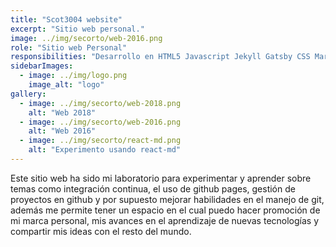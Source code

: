 ```yaml
---
title: "Scot3004 website"
excerpt: "Sitio web personal."
image: ../img/secorto/web-2016.png
role: "Sitio web Personal"
responsibilities: "Desarrollo en HTML5 Javascript Jekyll Gatsby CSS Markdown"
sidebarImages:
  - image: ../img/logo.png
    image_alt: "logo"
gallery:
  - image: ../img/secorto/web-2018.png
    alt: "Web 2018"
  - image: ../img/secorto/web-2016.png
    alt: "Web 2016"
  - image: ../img/secorto/react-md.png
    alt: "Experimento usando react-md"
---
```


Este sitio web ha sido mi laboratorio para experimentar y aprender sobre temas como integración continua, el uso de github pages, gestión de proyectos en github y por supuesto mejorar habilidades en el manejo de git, además me permite tener un espacio en el cual puedo hacer promoción de mi marca personal, mis avances en el aprendizaje de nuevas tecnologías y compartir mis ideas con el resto del mundo.  
